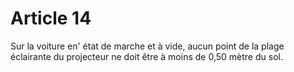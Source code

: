 # Article 14

Sur la voiture en' état de marche et à vide, aucun point de la plage éclairante du projecteur ne doit être à moins de 0,50 mètre du sol.
